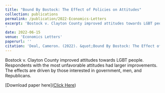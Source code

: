 ```yaml
---
title: "Bound By Bostock: The Effect of Policies on Attitudes"
collection: publications
permalink: /publication/2022-Economics-Letters
excerpt: 'Bostock v. Clayton County improved attitudes towards LGBT people. Respondents with the most unfavorable attitudes had larger improvements. The effects are driven by those interested in government, men, and Republicans.
'
date: 2022-06-15
venue: 'Economics Letters'
paperurl: ''
citation: 'Deal, Cameron. (2022). &quot;Bound By Bostock: The Effect of Policies on Attitudes.&quot; <i>Economics Letters</i>. '
---
```

Bostock v. Clayton County improved attitudes towards LGBT people. Respondents with the most unfavorable attitudes had larger improvements. The effects are driven by those interested in government, men, and Republicans.

[Download paper here]([Click Here](https://cameron-deal.github.io//files/ungated_bostock.pdf))


